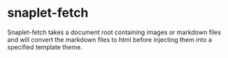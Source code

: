 snaplet-fetch
=============


Snaplet-fetch takes a document root containing images or markdown
files and will convert the markdown files to html before injecting
them into a specified template theme.

